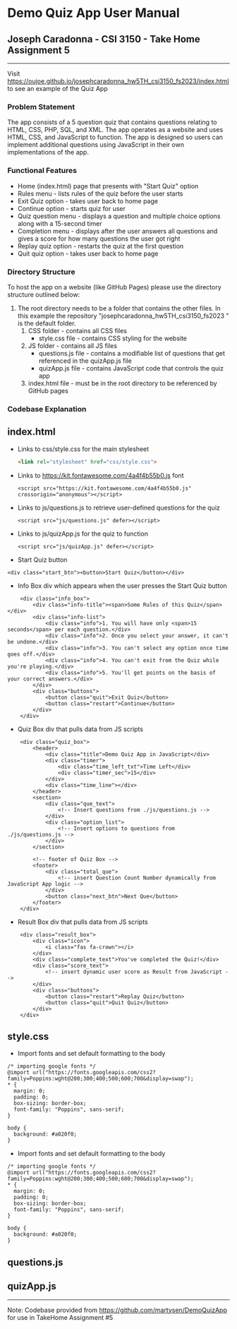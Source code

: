 # Demo Quiz App User Manual
## Joseph Caradonna - CSI 3150 - Take Home Assignment 5
---

Visit https://oujoe.github.io/josephcaradonna_hw5TH_csi3150_fs2023/index.html to see an example of the Quiz App

### Problem Statement
The app consists of a 5 question quiz that contains questions relating to HTML, CSS, PHP, SQL, and XML. The app operates as a website and uses HTML, CSS, and JavaScript to function. The app is designed so users can implement additional questions using JavaScript in their own implementations of the app.

### Functional Features
+ Home (index.html) page that presents with "Start Quiz" option
+ Rules menu - lists rules of the quiz before the user starts
+ Exit Quiz option - takes user back to home page
+ Continue option - starts quiz for user
+ Quiz question menu - displays a question and multiple choice options along with a 15-second timer
+ Completion menu - displays after the user answers all questions and gives a score for how many questions the user got right
+ Replay quiz option - restarts the quiz at the first question
+ Quit quiz option - takes user back to home page

### Directory Structure
To host the app on a website (like GitHub Pages) please use the directory structure outlined below:
1. The root directory needs to be a folder that contains the other files. In this example the repository "josephcaradonna_hw5TH_csi3150_fs2023
" is the default folder.
    1. CSS folder - contains all CSS files
        - style.css file - contains CSS styling for the website
    3. JS folder - contains all JS files
        - questions.js file - contains a modifiable list of questions that get referenced in the quizApp.js file
        - quizApp.js file - contains JavaScript code that controls the quiz app
    5. index.html file - must be in the root directory to be referenced by GitHub pages

### Codebase Explanation

index.html
-----
+ Links to css/style.css for the main stylesheet
  ```html
  <link rel="stylesheet" href="css/style.css">
  ```
+ Links to https://kit.fontawesome.com/4a4f4b55b0.js font
  ```
  <script src="https://kit.fontawesome.com/4a4f4b55b0.js" crossorigin="anonymous"></script>
  ```
+ Links to js/questions.js to retrieve user-defined questions for the quiz
  ```
  <script src="js/questions.js" defer></script>
  ```
+ Links to js/quizApp.js for the quiz to function
  ```
  <script src="js/quizApp.js" defer></script>
  ```

+ Start Quiz button
```
<div class="start_btn"><button>Start Quiz</button></div>
```

+ Info Box div which appears when the user presses the Start Quiz button
```
    <div class="info_box">
        <div class="info-title"><span>Some Rules of this Quiz</span></div>
        <div class="info-list">
            <div class="info">1. You will have only <span>15 seconds</span> per each question.</div>
            <div class="info">2. Once you select your answer, it can't be undone.</div>
            <div class="info">3. You can't select any option once time goes off.</div>
            <div class="info">4. You can't exit from the Quiz while you're playing.</div>
            <div class="info">5. You'll get points on the basis of your correct answers.</div>
        </div>
        <div class="buttons">
            <button class="quit">Exit Quiz</button>
            <button class="restart">Continue</button>
        </div>
    </div>
```

+ Quiz Box div that pulls data from JS scripts
```
    <div class="quiz_box">
        <header>
            <div class="title">Demo Quiz App in JavaScript</div>
            <div class="timer">
                <div class="time_left_txt">Time Left</div>
                <div class="timer_sec">15</div>
            </div>
            <div class="time_line"></div>
        </header>
        <section>
            <div class="que_text">
                <!-- Insert questions from ./js/questions.js -->
            </div>
            <div class="option_list">
                <!-- Insert options to questions from ./js/questions.js -->
            </div>
        </section>

        <!-- footer of Quiz Box -->
        <footer>
            <div class="total_que">
                <!-- insert Question Count Number dynamically from JavaScript App logic -->
            </div>
            <button class="next_btn">Next Que</button>
        </footer>
    </div>
```

+ Result Box div that pulls data from JS scripts
```
    <div class="result_box">
        <div class="icon">
            <i class="fas fa-crown"></i>
        </div>
        <div class="complete_text">You've completed the Quiz!</div>
        <div class="score_text">
            <!-- insert dynamic user score as Result from JavaScript -->
        </div>
        <div class="buttons">
            <button class="restart">Replay Quiz</button>
            <button class="quit">Quit Quiz</button>
        </div>
    </div>
```

style.css
-----
+ Import fonts and set default formatting to the body
```
/* importing google fonts */
@import url("https://fonts.googleapis.com/css2?family=Poppins:wght@200;300;400;500;600;700&display=swap");
* {
  margin: 0;
  padding: 0;
  box-sizing: border-box;
  font-family: "Poppins", sans-serif;
}

body {
  background: #a020f0;
}
```

+ Import fonts and set default formatting to the body
```
/* importing google fonts */
@import url("https://fonts.googleapis.com/css2?family=Poppins:wght@200;300;400;500;600;700&display=swap");
* {
  margin: 0;
  padding: 0;
  box-sizing: border-box;
  font-family: "Poppins", sans-serif;
}

body {
  background: #a020f0;
}
```

questions.js
-----

quizApp.js
-----

---
Note: Codebase provided from https://github.com/martysen/DemoQuizApp for use in TakeHome Assignment #5
